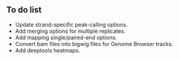 ## To do list

- Update strand-specific peak-calling options.
- Add merging options for multiple replicates.
- Add mapping single/paired-end options.
- Convert bam files into bigwig files for Genome Browser tracks.
- Add deeptools heatmaps.


